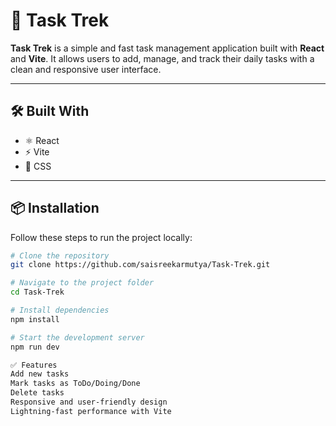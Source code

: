 # 🚀 Task Trek

**Task Trek** is a simple and fast task management application built with **React** and **Vite**. It allows users to add, manage, and track their daily tasks with a clean and responsive user interface.

---

## 🛠️ Built With

- ⚛️ React
- ⚡ Vite
- 🎨 CSS

---

## 📦 Installation

Follow these steps to run the project locally:

```bash
# Clone the repository
git clone https://github.com/saisreekarmutya/Task-Trek.git

# Navigate to the project folder
cd Task-Trek

# Install dependencies
npm install

# Start the development server
npm run dev

✅ Features
Add new tasks
Mark tasks as ToDo/Doing/Done 
Delete tasks
Responsive and user-friendly design
Lightning-fast performance with Vite
 

